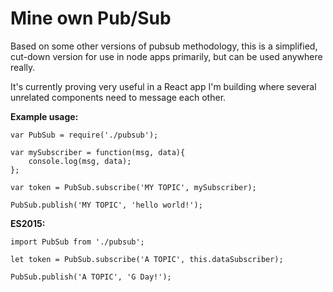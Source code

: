 # Mine own Pub/Sub

Based on some other versions of pubsub methodology, this is a simplified, cut-down version for use in node apps primarily, but can be used anywhere really.

It's currently proving very useful in a React app I'm building where several unrelated components need to message each other.

**Example usage:**

```
var PubSub = require('./pubsub');

var mySubscriber = function(msg, data){
    console.log(msg, data);
};

var token = PubSub.subscribe('MY TOPIC', mySubscriber);

PubSub.publish('MY TOPIC', 'hello world!');
```

**ES2015:**

```
import PubSub from './pubsub';

let token = PubSub.subscribe('A TOPIC', this.dataSubscriber);

PubSub.publish('A TOPIC', 'G Day!');
```
